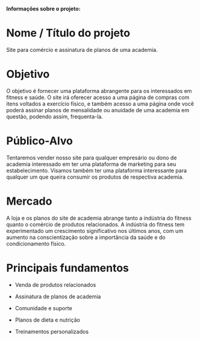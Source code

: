 **Informações sobre o projeto:**
# Nome / Título do projeto
Site para comércio e assinatura de planos de uma academia.

# Objetivo
O objetivo é fornecer uma plataforma abrangente para os interessados em fitness e saúde. O site irá oferecer acesso a uma página de compras com itens voltados a exercício físico, e também acesso a uma página onde você poderá assinar planos de mensalidade ou anuidade de uma academia em questão, podendo assim, frequenta-la.

# Público-Alvo
Tentaremos vender nosso site para qualquer empresário ou dono de academia interessado em ter uma plataforma de marketing para seu estabelecimento. Visamos também ter uma plataforma interessante para qualquer um que queira consumir os produtos de respectiva academia.

# Mercado
A loja e os planos do site de academia abrange tanto a indústria do fitness quanto o comércio de produtos relacionados. A indústria do fitness tem experimentado um crescimento significativo nos últimos anos, com um aumento na conscientização sobre a importância da saúde e do condicionamento físico.

# Principais fundamentos
- Venda de produtos relacionados

- Assinatura de planos de academia

- Comunidade e suporte

- Planos de dieta e nutrição

- Treinamentos personalizados

